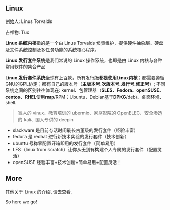 ## Linux

创始人: Linus Torvalds

吉祥物: Tux

**Linux** **系统内核**指的是一个由 Linus Torvalds 负责维护，提供硬件抽象层、硬盘及文件系统控制及多任务功能的系统核心程序。

**Linux** **发行套件系统**是我们常说的 Linux 操作系统，也即是由 Linux 内核与各种常用软件的集合产品

**Linux** **发行套件系统**全球有上百款，所有发行版**都是使用Linux内核**；都需要遵循GNU的GPL协定；都有自己的版本号（**主版本号.次版本号.发行号.修正号**）; 不同系统之间的区别往往体现在: kernel、包管理器（**SLES、Fedora、openSUSE、centos、RHEL**使用**rmp**/RPM；Ubuntu，Debian基于**DPKG**/deb)、桌面环境、shell.

> 盲人的 vinux、教育培训的 ubermix、家庭影院的 OpenELEC、安全渗透的 kali、国人专供的 deepin

+ slackware 是目前存活时间最长古董级的发行套件（经验丰富）
+ fedora 是 redhat 进行新技术实验的发行套件（技术创新）
+ ubuntu 号称零配置开箱即用的发行套件（简单易用）
+ LFS（linux from scratch）让你从无到有构建个人专属的发行套件（配置灵活）
+ openSUSE 经验丰富+技术创新+简单易用+配置灵活！

## More

其他关于 Linux 的介绍, 请去[](./Ubuntu/Transfer/LINUX%20惬意生活.md)查看.

So here we go!